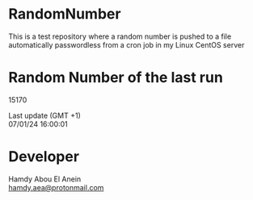 # RandomNumber    
This is a test repository where a random number is pushed to a file automatically passwordless from a cron job in my Linux CentOS server    
# Random Number of the last run   
15170
      
Last update (GMT +1)    
07/01/24 16:00:01
# Developer    
Hamdy Abou El Anein   
hamdy.aea@protonmail.com
